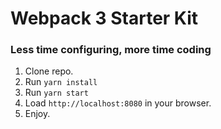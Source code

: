 # Webpack 3 Starter Kit

### Less time configuring, more time coding

1) Clone repo.
2) Run `yarn install`
3) Run `yarn start`
4) Load `http://localhost:8080` in your browser.
5) Enjoy.

